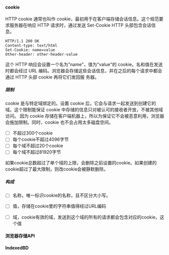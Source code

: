 #### cookie

HTTP cookie 通常也叫作 cookie，最初用于在客户端存储会话信息。这个规范要求服务器在响应 HTTP 请求时，通过发送 Set-Cookie HTTP 头部包含会话信息。 

```
HTTP/1.1 200 OK
Content-type: text/html
Set-Cookie: name=value
Other-header: other-header-value
```

这个 HTTP 响应会设置一个名为"name"，值为"value"的 cookie。名和值在发送时都会经过 URL 编码。浏览器会存储这些会话信息，并在之后的每个请求中都会通过 HTTP 头部 cookie 再将它们发回服 务器。

##### 限制

cookie 是与特定域绑定的。设置 cookie 后，它会与请求一起发送到创建它的域。这个限制能保证 cookie 中存储的信息只对被认可的接收者开放，不被其他域访问。 因为 cookie 存储在客户端机器上，所以为保证它不会被恶意利用，浏览器会施加限制。同时，cookie 也不会占用太多磁盘空间。 

- [ ] 不超过300个cookie
- [ ] 每个cookie不超过4096字节
- [ ] 每个域不超过20个cookie
- [ ] 每个域不超过81920字节

如果cookie总数超过了单个域的上限，会删除之前设置的cookie。如果创建的cookie超过了最大限制，则改cookie会被静默删除。



##### 构成

- [ ] 名称，唯一标识cookie的名称，且不区分大小写。
- [ ] 值，存储在cookie里的字符串值得经过URL编码
- [ ] 域，cookie有效的域，发送到这个域的所有的请求都会包含对应的cookie，这个值



















#### 浏览器存储API

































#### IndexedBD



